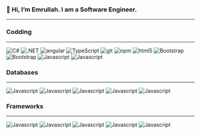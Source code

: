 <h3>👋 Hi, I’m Emrullah. I am a Software Engineer. </h3>
<hr>
<h3>Codding</h3>
<hr>
  <p>
  <img alt="C#" src="https://img.shields.io/badge/C%23-239120?style=flat-square&logo=c-sharp&logoColor=white" />
  <img alt=".NET" src="https://img.shields.io/badge/.NET-5C2D91?style=flat-square&logo=.net&logoColor=white" />
   <img alt="angular" src="https://img.shields.io/badge/-Angular-DD0031?style=flat-square&logo=angular&logoColor=white" />
    <img alt="TypeScript" src="https://img.shields.io/badge/-TypeScript-007ACC?style=flat-square&logo=typescript&logoColor=white" />
   <img alt="git" src="https://img.shields.io/badge/-Git-F05032?style=flat-square&logo=git&logoColor=white" />
  <img alt="npm" src="https://img.shields.io/badge/-NPM-CB3837?style=flat-square&logo=npm&logoColor=white" />
  <img alt="html5" src="https://img.shields.io/badge/-HTML5-E34F26?style=flat-square&logo=html5&logoColor=white" />
  <img alt="Bootstrap" src="https://img.shields.io/badge/Bootstrap-563D7C?style=flat-square&logo=bootstrap&logoColor=white" />
   <img alt="Bootstrap" src="https://img.shields.io/badge/jQuery-0769AD?style=flat-square&logo=jquery&logoColor=white" />
  <img alt="Javascript" src="https://img.shields.io/badge/JavaScript-F7DF1E?style=flat-square&logo=javascript&logoColor=black" />
  <img alt="Javascript" src="https://img.shields.io/badge/react-%2320232a.svg?style=flat-square&logo=react&logoColor=%2361DAFB" />
</p>
<h3>Databases</h3> 
<hr>
<p>
 <img alt="Javascript" src="https://img.shields.io/badge/Microsoft_SQL_Server-CC2927?style=flat-square&logo=microsoft-sql-server&logoColor=white" />
 <img alt="Javascript" src="https://img.shields.io/badge/PostgreSQL-316192?style=flat-square&logo=postgresql&logoColor=white" />
 <img alt="Javascript" src="https://img.shields.io/badge/MongoDB-%234ea94b.svg?style=flat-square&logo=mongodb&logoColor=white" />  
  <img alt="Javascript" src="https://img.shields.io/badge/Oracle-F80000?logo=oracle&logoColor=fff" /> 
  <img alt="Javascript" src="https://img.shields.io/badge/SQLite-%2307405e.svg?logo=sqlite&logoColor=white" /> 
  
</p>

<h3>Frameworks</h3> 
<hr>
<p>
 <img alt="Javascript" src="https://img.shields.io/badge/.NET-512BD4?logo=dotnet&logoColor=fff" />
 <img alt="Javascript" src="https://img.shields.io/badge/Angular-%23DD0031.svg?logo=angular&logoColor=white" />
 <img alt="Javascript" src="https://img.shields.io/badge/Tailwind%20CSS-%2338B2AC.svg?logo=tailwind-css&logoColor=white" />  
  <img alt="Javascript" src="https://img.shields.io/badge/Vue.js-4FC08D?logo=vuedotjs&logoColor=fff" /> 
  <img alt="Javascript" src="https://img.shields.io/badge/Yarn-2C8EBB?logo=yarn&logoColor=fff" /> 
  
</p>
 
